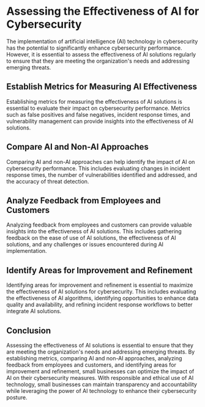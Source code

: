 Assessing the Effectiveness of AI for Cybersecurity
================================================================================================================

The implementation of artificial intelligence (AI) technology in cybersecurity has the potential to significantly enhance cybersecurity performance. However, it is essential to assess the effectiveness of AI solutions regularly to ensure that they are meeting the organization's needs and addressing emerging threats.

Establish Metrics for Measuring AI Effectiveness
------------------------------------------------

Establishing metrics for measuring the effectiveness of AI solutions is essential to evaluate their impact on cybersecurity performance. Metrics such as false positives and false negatives, incident response times, and vulnerability management can provide insights into the effectiveness of AI solutions.

Compare AI and Non-AI Approaches
--------------------------------

Comparing AI and non-AI approaches can help identify the impact of AI on cybersecurity performance. This includes evaluating changes in incident response times, the number of vulnerabilities identified and addressed, and the accuracy of threat detection.

Analyze Feedback from Employees and Customers
---------------------------------------------

Analyzing feedback from employees and customers can provide valuable insights into the effectiveness of AI solutions. This includes gathering feedback on the ease of use of AI solutions, the effectiveness of AI solutions, and any challenges or issues encountered during AI implementation.

Identify Areas for Improvement and Refinement
---------------------------------------------

Identifying areas for improvement and refinement is essential to maximize the effectiveness of AI solutions for cybersecurity. This includes evaluating the effectiveness of AI algorithms, identifying opportunities to enhance data quality and availability, and refining incident response workflows to better integrate AI solutions.

Conclusion
----------

Assessing the effectiveness of AI solutions is essential to ensure that they are meeting the organization's needs and addressing emerging threats. By establishing metrics, comparing AI and non-AI approaches, analyzing feedback from employees and customers, and identifying areas for improvement and refinement, small businesses can optimize the impact of AI on their cybersecurity measures. With responsible and ethical use of AI technology, small businesses can maintain transparency and accountability while leveraging the power of AI technology to enhance their cybersecurity posture.
